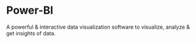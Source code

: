 # Power-BI
A powerful &amp; interactive data visualization software to visualize, analyze &amp; get insights of data. 
